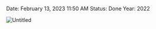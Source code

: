 
Date: February 13, 2023 11:50 AM
Status: Done
Year: 2022

![Untitled](_private/Images/Energía%20potencial%20eléctrica/Untitled.png)